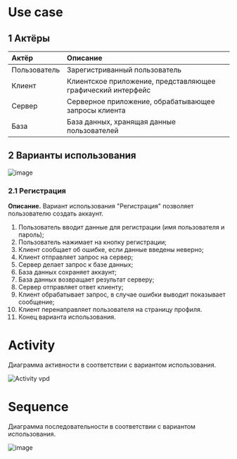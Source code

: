 # Use case

## 1 Актёры 

| Актёр | Описание |
|:--|:--|
| Пользователь | Зарегистриванный пользователь |
| Клиент | Клиентское приложение, представляющее графический интерфейс |
| Сервер | Серверное приложение, обрабатывающее запросы клиента  |
| База | База данных, хранящая данные пользователей  |

## 2 Варианты использования

![image](https://user-images.githubusercontent.com/72657584/203154619-a6318548-462b-4418-9cef-847499a26f0e.png)

### 2.1 Регистрация

 **Описание.** Вариант использования "Регистрация" позволяет пользователю создать аккаунт.
 
1. Пользователь вводит данные для регистрации (имя пользователя и пароль);
2. Пользователь нажимает на кнопку регистрации;
3. Клиент сообщает об ошибке, если данные введены неверно;
4. Клиент отправляет запрос на сервер;
5. Сервер делает запрос к базе данных;
6. База данных сохраняет аккаунт;
7. База данных возвращает результат серверу;
8. Сервер отправляет ответ клиенту;
9. Клиент обрабатывает запрос, в случае ошибки выводит показывает сообщение;
10. Клиент перенаправляет пользователя на страницу профиля.
11. Конец варианта использования.

# Activity

Диаграмма активности в соответствии с вариантом использования.

![Activity vpd](https://user-images.githubusercontent.com/72657584/203234339-e6644c5f-695f-4ff5-9794-1365009f1f4b.jpg)

# Sequence

Диаграмма последовательности в соответствии с вариантом использования.

![image](https://user-images.githubusercontent.com/72657584/203260639-dee4b97c-c084-4f12-b3a0-fa0232910476.png)

